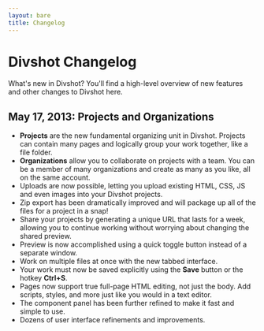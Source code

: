 ```yaml
---
layout: bare
title: Changelog
---
```


<h1 class='page-header'>Divshot Changelog</h1>

<p class='lead'>What's new in Divshot? You'll find a high-level overview of new features and
other changes to Divshot here.</p>

<article class="change-entry well">
  <h2 id='2013-05-17'>May 17, 2013: Projects and Organizations</h2>

  * **Projects** are the new fundamental organizing unit in Divshot. Projects can contain
    many pages and logically group your work together, like a file folder.
  * **Organizations** allow you to collaborate on projects with a team. You can be a member
    of many organizations and create as many as you like, all on the same account.
  * Uploads are now possible, letting you upload existing HTML, CSS, JS and even images
    into your Divshot projects.
  * Zip export has been dramatically improved and will package up all of the files for a
    project in a snap!
  * Share your projects by generating a unique URL that lasts for a week, allowing you to continue
    working without worrying about changing the shared preview.
  * Preview is now accomplished using a quick toggle button instead of a separate window.
  * Work on multiple files at once with the new tabbed interface.
  * Your work must now be saved explicitly using the **Save** button or the hotkey **Ctrl+S**.
  * Pages now support true full-page HTML editing, not just the body. Add scripts, styles, and
    more just like you would in a text editor.
  * The component panel has been further refined to make it fast and simple to use.
  * Dozens of user interface refinements and improvements.
</article>